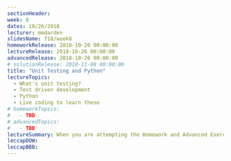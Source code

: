```yaml
---
sectionHeader:
week: 8
dates: 10/26/2018
lecturer: mmdarden
slidesName: f18/week8
homeworkRelease: 2018-10-26 00:00:00
lectureRelease: 2018-10-26 00:00:00
advancedRelease: 2018-10-26 00:00:00
# solutionRelease: 2018-11-08 00:00:00
title: "Unit Testing and Python"
lectureTopics:
  - What's unit testing?
  - Test driven development
  - Python
  - Live coding to learn these
# homeworkTopics:
#   - TBD
# advancedTopics:
#   - TBD
lectureSummary: When you are attempting the Homework and Advanced Exercise, please make sure to use a different repository for the Advanced Exercise from the one you use in your Homework. Submitting code from your Advanced Exercise for the regular homework may cause you to lose points when we autograde the homework. You can simply fork your Homework repository and work on the fork for the Advanced Exercise.
leccapDOW:
leccapBBB:
---
```

